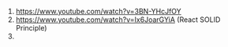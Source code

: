 1. https://www.youtube.com/watch?v=3BN-YHcJfOY
2. https://www.youtube.com/watch?v=Ix6JoarGYiA (React SOLID Principle)
3. 